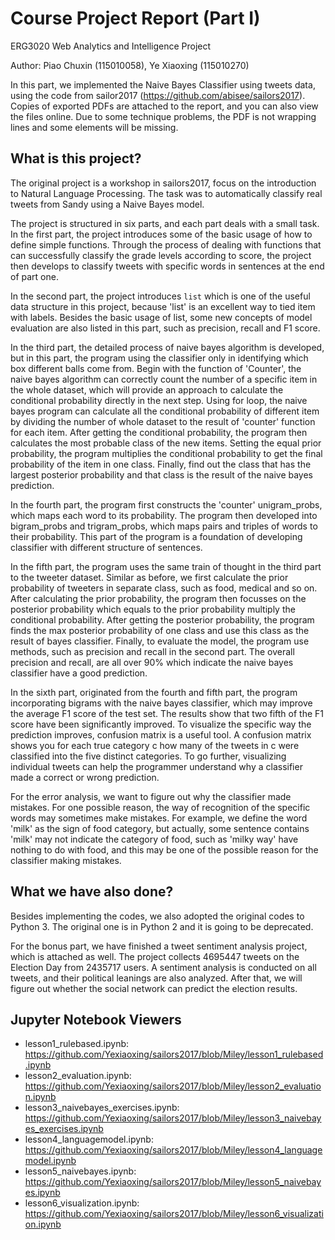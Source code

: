 # Course Project Report (Part I)

ERG3020 Web Analytics and Intelligence Project

Author: Piao Chuxin (115010058), Ye Xiaoxing (115010270)



In this part, we implemented the Naive Bayes Classifier using tweets data, using the code from sailor2017 (https://github.com/abisee/sailors2017). Copies of exported PDFs are attached to the report, and you can also view the files online. Due to some technique problems, the PDF is not wrapping lines and some elements will be missing.

## What is this project?

The original project is a workshop in sailors2017, focus on the introduction to Natural Language Processing. The task was to automatically classify real tweets from Sandy using a Naive Bayes model.​

The project is structured in six parts, and each part deals with a small task. In the first part, the project introduces some of the basic usage of how to define simple functions. Through the process of dealing with functions that can successfully classify the grade levels according to score, the project then develops to classify tweets with specific words in sentences at the end of part one.

In the second part, the project introduces `list` which is one of the useful data structure in this project, because 'list' is an excellent way to tied item with labels. Besides the basic usage of list, some new concepts of model evaluation are also listed in this part, such as precision, recall and F1 score.

In the third part, the detailed process of naive bayes algorithm is developed, but in this part, the program using the classifier only in identifying which box different balls come from. Begin with the function of 'Counter', the naive bayes algorithm can correctly count the number of a specific item in the whole dataset, which will provide an approach to calculate the conditional probability directly in the next step. Using for loop, the naive bayes program can calculate all the conditional probability of different item by dividing the number of whole dataset to the result of 'counter' function for each item. After getting the conditional probability, the program then calculates the most probable class of the new items. Setting the equal prior probability, the program multiplies the conditional probability to get the final probability of the item in one class. Finally, find out the class that has the largest posterior probability and that class is the result of the naive bayes prediction.

In the fourth part, the program first constructs the 'counter' unigram_probs, which maps each word to its probability. The program then developed into bigram_probs and trigram_probs, which maps pairs and triples of words to their probability. This part of the program is a foundation of developing classifier with different structure of sentences.

In the fifth part, the program uses the same train of thought in the third part to the tweeter dataset. Similar as before, we first calculate the prior probability of tweeters in separate class, such as food, medical and so on. After calculating the prior probability, the program then focusses on the posterior probability which equals to the prior probability multiply the conditional probability. After getting the posterior probability, the program finds the max posterior probability of one class and use this class as the result of bayes classifier. Finally, to evaluate the model, the program use methods, such as precision and recall in the second part. The overall precision and recall, are all over 90% which indicate the naive bayes classifier have a good prediction.

In the sixth part, originated from the fourth and fifth part, the program incorporating bigrams with the naive bayes classifier, which may improve the average F1 score of the test set. The results show that two fifth of the F1 score have been significantly improved. To visualize the specific way the prediction improves, confusion matrix is a useful tool. A confusion matrix shows you for each true category c how many of the tweets in c were classified into the five distinct categories. To go further, visualizing individual tweets can help the programmer understand why a classifier made a correct or wrong prediction.

For the error analysis, we want to figure out why the classifier made mistakes. For one possible reason, the way of recognition of the specific words may sometimes make mistakes. For example, we define the word 'milk' as the sign of food category, but actually, some sentence contains 'milk' may not indicate the category of food, such as 'milky way' have nothing to do with food, and this may be one of the possible reason for the classifier making mistakes.

## What we have also done?

Besides implementing the codes, we also adopted the original codes to Python 3. The original one is in Python 2 and it is going to be deprecated.

For the bonus part, we have finished a tweet sentiment analysis project, which is attached as well. The project collects 4695447 tweets on the Election Day from 2435717 users. A sentiment analysis is conducted on all tweets, and their political leanings are also analyzed. After that, we will figure out whether the social network can predict the election results.



## Jupyter Notebook Viewers

- lesson1_rulebased.ipynb: https://github.com/Yexiaoxing/sailors2017/blob/Miley/lesson1_rulebased.ipynb
- lesson2_evaluation.ipynb: https://github.com/Yexiaoxing/sailors2017/blob/Miley/lesson2_evaluation.ipynb
- lesson3_naivebayes_exercises.ipynb: https://github.com/Yexiaoxing/sailors2017/blob/Miley/lesson3_naivebayes_exercises.ipynb
- lesson4_languagemodel.ipynb: https://github.com/Yexiaoxing/sailors2017/blob/Miley/lesson4_languagemodel.ipynb
- lesson5_naivebayes.ipynb: https://github.com/Yexiaoxing/sailors2017/blob/Miley/lesson5_naivebayes.ipynb
- lesson6_visualization.ipynb: https://github.com/Yexiaoxing/sailors2017/blob/Miley/lesson6_visualization.ipynb